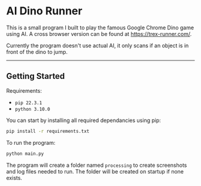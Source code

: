 # AI Dino Runner

This is a small program I built to play the famous Google Chrome Dino game using AI. A cross browser version can be found at https://trex-runner.com/.

Currently the program doesn't use actual AI, it only scans if an object is in front of the dino to jump.

---
## Getting Started

Requirements:
* `pip 22.3.1`
* `python 3.10.0`

You can start by installing all required dependancies using pip:
```bash
pip install -r requirements.txt
```

To run the program:
```bash
python main.py
```

The program will create a folder named `processing` to create screenshots and log files needed to run. The folder will be created on startup if none exists.